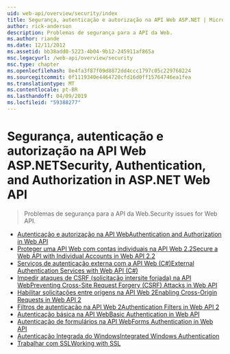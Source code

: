```yaml
---
uid: web-api/overview/security/index
title: Segurança, autenticação e autorização na API Web ASP.NET | Microsoft Docs
author: rick-anderson
description: Problemas de segurança para a API da Web.
ms.author: riande
ms.date: 12/11/2012
ms.assetid: bb38add0-5223-4b04-9b12-245911af865a
msc.legacyurl: /web-api/overview/security
msc.type: chapter
ms.openlocfilehash: 8e4fa3f87f09d8872dd4ccc1797c05c229768224
ms.sourcegitcommit: 0f1119340e4464720cfd16d0ff15764746ea1fea
ms.translationtype: MT
ms.contentlocale: pt-BR
ms.lasthandoff: 04/09/2019
ms.locfileid: "59388277"
---
```

# <a name="security-authentication-and-authorization-in-aspnet-web-api"></a><span data-ttu-id="121f1-103">Segurança, autenticação e autorização na API Web ASP.NET</span><span class="sxs-lookup"><span data-stu-id="121f1-103">Security, Authentication, and Authorization in ASP.NET Web API</span></span>

> <span data-ttu-id="121f1-104">Problemas de segurança para a API da Web.</span><span class="sxs-lookup"><span data-stu-id="121f1-104">Security issues for Web API.</span></span>


- [<span data-ttu-id="121f1-105">Autenticação e autorização na API Web</span><span class="sxs-lookup"><span data-stu-id="121f1-105">Authentication and Authorization in Web API</span></span>](authentication-and-authorization-in-aspnet-web-api.md)
- [<span data-ttu-id="121f1-106">Proteger uma API Web com contas individuais na API Web 2.2</span><span class="sxs-lookup"><span data-stu-id="121f1-106">Secure a Web API with Individual Accounts in Web API 2.2</span></span>](individual-accounts-in-web-api.md)
- [<span data-ttu-id="121f1-107">Serviços de autenticação externa com a API Web (C#)</span><span class="sxs-lookup"><span data-stu-id="121f1-107">External Authentication Services with Web API (C#)</span></span>](external-authentication-services.md)
- [<span data-ttu-id="121f1-108">Impedir ataques de CSRF (solicitação intersite forjada) na API Web</span><span class="sxs-lookup"><span data-stu-id="121f1-108">Preventing Cross-Site Request Forgery (CSRF) Attacks in Web API</span></span>](preventing-cross-site-request-forgery-csrf-attacks.md)
- [<span data-ttu-id="121f1-109">Habilitar solicitações entre origens na API Web 2</span><span class="sxs-lookup"><span data-stu-id="121f1-109">Enabling Cross-Origin Requests in Web API 2</span></span>](enabling-cross-origin-requests-in-web-api.md)
- [<span data-ttu-id="121f1-110">Filtros de autenticação na API Web 2</span><span class="sxs-lookup"><span data-stu-id="121f1-110">Authentication Filters in Web API 2</span></span>](authentication-filters.md)
- [<span data-ttu-id="121f1-111">Autenticação básica na API Web</span><span class="sxs-lookup"><span data-stu-id="121f1-111">Basic Authentication in Web API</span></span>](basic-authentication.md)
- [<span data-ttu-id="121f1-112">Autenticação de formulários na API Web</span><span class="sxs-lookup"><span data-stu-id="121f1-112">Forms Authentication in Web API</span></span>](forms-authentication.md)
- [<span data-ttu-id="121f1-113">Autenticação Integrada do Windows</span><span class="sxs-lookup"><span data-stu-id="121f1-113">Integrated Windows Authentication</span></span>](integrated-windows-authentication.md)
- [<span data-ttu-id="121f1-114">Trabalhar com SSL</span><span class="sxs-lookup"><span data-stu-id="121f1-114">Working with SSL</span></span>](working-with-ssl-in-web-api.md)
